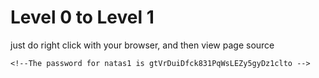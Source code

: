 # Level 0 to Level 1

just do right click with your browser, and then view page source

```
<!--The password for natas1 is gtVrDuiDfck831PqWsLEZy5gyDz1clto -->
```
